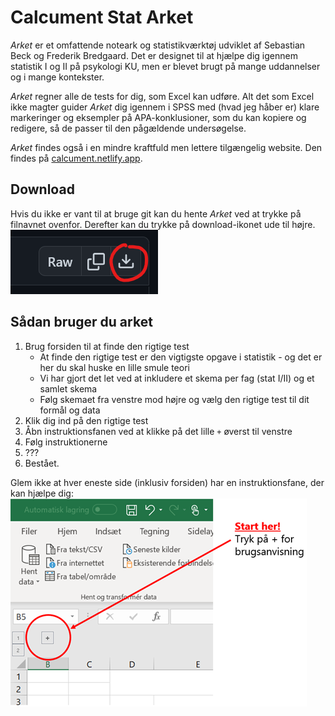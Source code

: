 # Calcument Stat Arket
_Arket_ er et omfattende noteark og statistikværktøj udviklet af Sebastian Beck og Frederik Bredgaard. Det er designet til at hjælpe dig igennem statistik I og II på psykologi KU, men er blevet brugt på mange uddannelser og i mange kontekster.

_Arket_ regner alle de tests for dig, som Excel kan udføre. Alt det som Excel ikke magter guider _Arket_ dig igennem i SPSS med (hvad jeg håber er) klare markeringer og eksempler på APA-konklusioner, som du kan kopiere og redigere, så de passer til den pågældende undersøgelse.

_Arket_ findes også i en mindre kraftfuld men lettere tilgængelig website. Den findes på [calcument.netlify.app](https://calcument.netlify.app/).

## Download
Hvis du ikke er vant til at bruge git kan du hente _Arket_ ved at trykke på filnavnet ovenfor. Derefter kan du trykke på download-ikonet ude til højre. ![Download-knap](Img.png)

## Sådan bruger du arket
1. Brug forsiden til at finde den rigtige test
    - At finde den rigtige test er den vigtigste opgave i statistik - og det er her du skal huske en lille smule teori
    - Vi har gjort det let ved at inkludere et skema per fag (stat I/II) og et samlet skema
    - Følg skemaet fra venstre mod højre og vælg den rigtige test til dit formål og data
2. Klik dig ind på den rigtige test
3. Åbn instruktionsfanen ved at klikke på det lille `+` øverst til venstre
4. Følg instruktionerne
5. ???
6. Bestået.

Glem ikke at hver eneste side (inklusiv forsiden) har en instruktionsfane, der kan hjælpe dig: ![Instruktionsfane](Instruktionsfane.png)
